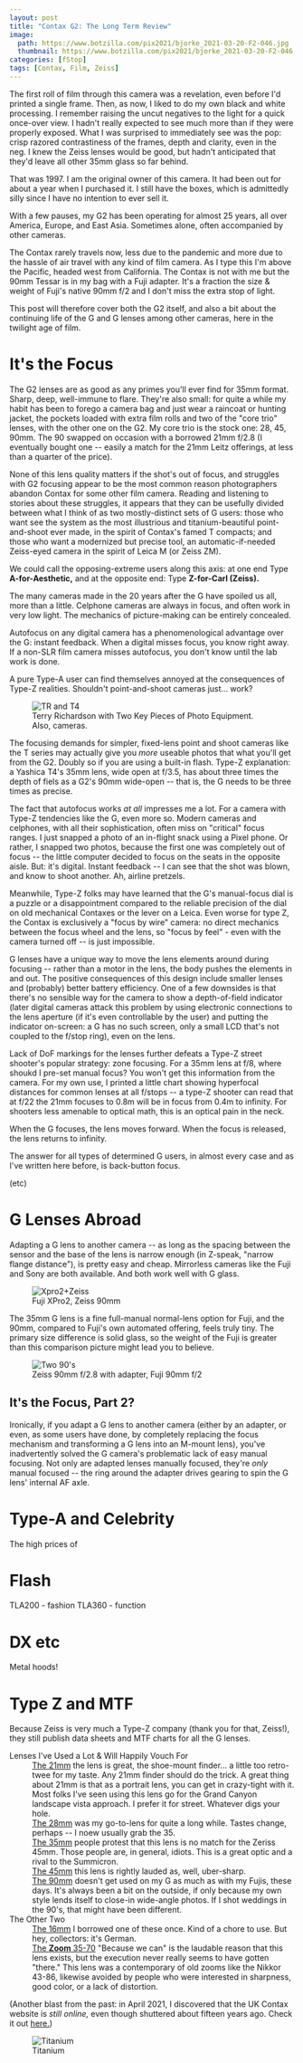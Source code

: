 ```yaml
---
layout: post
title: "Contax G2: The Long Term Review"
image:
  path: https://www.botzilla.com/pix2021/bjorke_2021-03-20-F2-046.jpg
  thumbnail: https://www.botzilla.com/pix2021/bjorke_2021-03-20-F2-046.jpg
categories: [fStop]
tags: [Contax, Film, Zeiss]
---
```


The first roll of film through this camera was a revelation, even before I'd printed a single frame. Then, as now, I liked to do my own black and white processing. I remember raising the uncut negatives to the light for a quick once-over view. I hadn't really expected to see much more than if they were properly exposed. What I was surprised to immediately see was the pop: crisp razored contrastiness of the frames, depth and clarity, even in the neg. I knew the Zeiss lenses would be good, but hadn't anticipated that they'd leave all other 35mm glass so far behind.

That was 1997. I am the original owner of this camera. It had been out for about a year when I purchased it. I still have the boxes, which is admittedly silly since I have no intention to ever sell it.

With a few pauses, my G2 has been operating for almost 25 years, all over America, Europe, and East Asia. Sometimes alone, often accompanied by other cameras.

The Contax rarely travels now, less due to the pandemic and more due to the hassle of air travel with any kind of film camera. As I type this I'm above the Pacific, headed west from California. The Contax is not with me but the 90mm Tessar is in my bag with a Fuji adapter. It's a fraction the size &amp; weight of Fuji's native 90mm f/2 and I don't miss the extra stop of light.

This post will therefore cover both the G2 itself, and also a bit about the continuing life of the G and G lenses among other cameras, here in the twilight age of film.

<!--more-->

# It's the Focus

The G2 lenses are as good as any primes you'll ever find for 35mm format. Sharp, deep, well-immune to flare. They're also small: for quite a while my habit has been to forego a camera bag and just wear a raincoat or hunting jacket, the pockets loaded with extra film rolls and two of the "core trio" lenses, with the other one on the G2. My core trio is the stock one: 28, 45, 90mm. The 90 swapped on occasion with a borrowed 21mm f/2.8 (I eventually bought one -- easily a match for the 21mm Leitz offerings, at less than a quarter of the price).

None of this lens quality matters if the shot's out of focus, and struggles with G2 focusing appear to be the most common reason photographers abandon Contax for some other film camera. Reading and listening to stories about these struggles, it appears that they can be usefully divided between what I think of as two mostly-distinct sets of G users: those who want see the system as the most illustrious and titanium-beautiful point-and-shoot ever made, in the spirit of Contax's famed T compacts; and those who want a modernized but precise tool, an automatic-if-needed Zeiss-eyed camera in the spirit of Leica M (or Zeiss ZM).

We could call the opposing-extreme users along this axis: at one end Type <b>A-for-Aesthetic,</b> and at the opposite end: Type <b>Z-for-Carl (Zeiss).</b> 

The many cameras made in the 20 years after the G have spoiled us all, more than a little. Celphone cameras are always in focus, and often work in very low light. The mechanics of picture-making can be entirely concealed.

Autofocus on any digital camera has a phenomenological advantage over the G: instant feedback. When a digital misses focus, you know right away. If a non-SLR film camera misses autofocus, you don't know until the lab work is done.

A pure Type-A user can find themselves annoyed at the consequences of Type-Z realities. Shouldn't point-and-shoot cameras just... work?

<figure class="align-center">
<img alt="TR and T4" src="https://botzilla.com/pix2021/yashica-terry-richardson.jpg">
<figcaption>Terry Richardson with Two Key Pieces of Photo Equipment.<br>Also, cameras.</figcaption>
</figure>

The focusing demands for simpler, fixed-lens point and shoot cameras like the T series may actually give you _more_ useable photos that what you'll get from the G2. Doubly so if you are using a built-in flash. Type-Z explanation: a Yashica T4's 35mm lens, wide open at f/3.5, has about three times the depth of fiels as a G2's 90mm wide-open -- that is, the G needs to be three times as precise.

The fact that autofocus works _at all_ impresses me a lot. For a camera with Type-Z tendencies like the G, even more so. Modern cameras and celphones, with all their sophistication, often miss on "critical" focus ranges. I just snapped a photo of an in-flight snack using a Pixel phone. Or rather, I snapped two photos, because the first one was completely out of focus -- the little computer decided to focus on the seats in the opposite aisle. But: it's digital. Instant feedback -- I can see that the shot was blown, and know to shoot another. Ah, airline pretzels.

Meanwhile, Type-Z folks may have learned that the G's manual-focus dial is a puzzle or a disappointment compared to the reliable precision of the dial on old mechanical Contaxes or the lever on a Leica. Even worse for type Z, the Contax is exclusively a "focus by wire" camera: no direct mechanics between the focus wheel and the lens, so "focus by feel" - even with the camera turned off -- is just impossible.

G lenses have a unique way to move the lens elements around during focusing -- rather than a motor in the lens, the body pushes the elements in and out. The positive consequences of this design include smaller lenses and (probably) better battery efficiency. One of a few downsides is that there's no sensible way for the camera to show a depth-of-field indicator (later digital cameras attack this problem by using electronic connections to the lens aperture (if it's even controllable by the user) and putting the indicator on-screen: a G has no such screen, only a small LCD that's not coupled to the f/stop ring), even on the lens.

Lack of DoF markings for the lenses further defeats a Type-Z street shooter's popular strategy: zone focusing. For a 35mm lens at f/8, where shoukd I pre-set manual focus? You won't get this information from the camera. For my own use, I printed a little chart showing hyperfocal distances for common lenses at all f/stops -- a type-Z shooter can read that at f/22 the 21mm focuses to 0.8m will be in focus from 0.4m to infinity. For shooters less amenable to optical math, this is an optical pain in the neck.

When the G focuses, the lens moves forward. When the focus is released, the lens returns to infinity. 

The answer for all types of determined G users, in almost every case and as I've written here before, is back-button focus.

(etc)

# G Lenses Abroad

Adapting a G lens to another camera -- as long as the spacing between the sensor and the base of the lens is narrow enough (in Z-speak, "narrow flange distance"), is pretty easy and cheap. Mirrorless cameras like the Fuji and Sony are both available. And both work well with G glass.

<figure class="align-center">
<img alt="Xpro2+Zeiss" src="https://botzilla.com/pix2021/bjorke_FujiZeiss.jpg">
<figcaption>Fuji XPro2, Zeiss 90mm</figcaption>
</figure>

The 35mm G lens is a fine full-manual normal-lens option for Fuji, and the 90mm, compared to Fuji's own automated offering, feels truly tiny. The primary size difference is solid glass, so the weight of the Fuji is greater than this comparison picture might lead you to believe.

<figure class="align-center">
<img alt="Two 90's" src="https://botzilla.com/pix2021/bjorke-90x2.jpg">
<figcaption>Zeiss 90mm f/2.8 with adapter, Fuji 90mm f/2</figcaption>
</figure>

## It's the Focus, Part 2?

Ironically, if you adapt a G lens to another camera (either by an adapter, or even, as some users have done, by completely replacing the focus mechanism and transforming a G lens into an M-mount lens), you've inadvertently solved the G camera's problematic lack of easy manual focusing. Not only are adapted lenses manually focused, they're _only_ manual focused -- the ring around the adapter drives gearing to spin the G lens' internal AF axle.

# Type-A and Celebrity

The high prices of


# Flash

TLA200 - fashion
TLA360 - function

# DX etc

Metal hoods!

# Type Z and MTF

Because Zeiss is very much a Type-Z company (thank you for that, Zeiss!), they still publish data sheets and MTF charts for all the G lenses. 

<dl>
<dt>Lenses I've Used a Lot &amp; Will Happily Vouch For</dt>
<dd><a href="https://www.zeiss.com/content/dam/consumer-products/downloads/historical-products/photography/contax-g/en/datasheet-zeiss-biogon-2821-en.pdf">The 21mm</a> the lens is great, the shoe-mount finder... a little too retro-twee for my taste. Any 21mm finder should do the trick. A great thing about 21mm is that as a portrait lens, you can get in crazy-tight with it. Most folks I've seen using this lens go for the Grand Canyon landscape vista approach. I prefer it for street. Whatever digs your hole.</dd>
<dd><a href="https://www.zeiss.com/content/dam/consumer-products/downloads/historical-products/photography/contax-g/en/datasheet-zeiss-biogon-2828-en.pdf">The 28mm</a> was my go-to-lens for quite a long while. Tastes change, perhaps -- I noew usually grab the 35.</dd>
<dd><a href="https://www.zeiss.com/content/dam/consumer-products/downloads/historical-products/photography/contax-g/en/datasheet-zeiss-planar-235-en.pdf">The 35mm</a> people protest that this lens is no match for the Zeriss 45mm. Those people are, in general, idiots. This is a great optic and a rival to the Summicron.</dd>
<dd><a href="https://www.zeiss.com/content/dam/consumer-products/downloads/historical-products/photography/contax-g/en/datasheet-zeiss-planar-245-en.pdf">The 45mm</a> this lens is rightly lauded as, well, uber-sharp.</dd>
<dd><a href="https://www.zeiss.com/content/dam/consumer-products/downloads/historical-products/photography/contax-g/en/datasheet-zeiss-sonnar-2890-en.pdf">The 90mm</a> doesn't get used on my G as much as with my Fujis, these days. It's always been a bit on the outside, if only because my own style lends itself to close-in wide-angle photos. If I shot weddings in the 90's, that might have been different.</dd>
<dt>The Other Two</dt>
<dd><a href="https://www.zeiss.com/content/dam/consumer-products/downloads/historical-products/photography/contax-g/en/datasheet-zeiss-hologon-816-en.pdf">The 16mm</a> I borrowed one of these once. Kind of a chore to use. But hey, collectors: it's German.</dd>
<dd><a href="https://www.zeiss.com/content/dam/consumer-products/downloads/historical-products/photography/contax-g/en/datasheet-zeiss-vario-sonnar-35563570-en.pdf">The <b>Zoom</b> 35-70</a> "Because we can" is the laudable reason that this lens exists, but the execution never really seems to have gotten "there." This lens was a contemporary of old zooms like the Nikkor 43-86, likewise avoided by people who were interested in sharpness, good color, or a lack of distortion.</dd>
</dl>

(Another blast from the past: in April 2021, I discovered that the UK Contax website is _still online,_ even though shuttered about fifteen years ago. Check it out <a href="https://www.contaxcameras.co.uk/_html/gseries/g2/g2specification.html">here.</a>)

<figure class="align-center">
<img alt="Titanium" src="https://botzilla.com/pix2021/bjorke_2021-03-20-F2-040.jpg">
<figcaption>Titanium</figcaption>
</figure>

